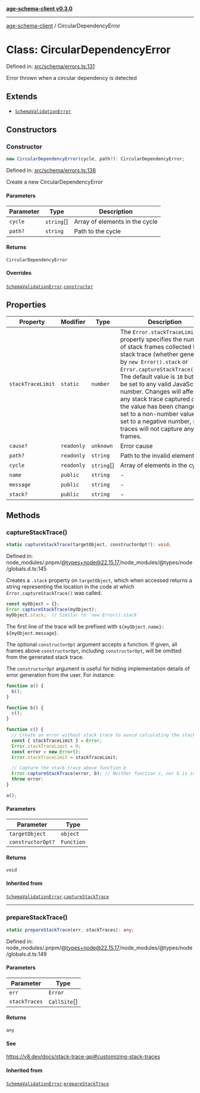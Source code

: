 [**age-schema-client v0.3.0**](../index.md)

***

[age-schema-client](/ageSchemaClient/api-generated/index.md) / CircularDependencyError

# Class: CircularDependencyError

Defined in: [src/schema/errors.ts:131](https://github.com/standardbeagle/ageSchemaClient/blob/main/src/schema/errors.ts#L131)

Error thrown when a circular dependency is detected

## Extends

- [`SchemaValidationError`](/ageSchemaClient/api-generated/classes/SchemaValidationError.md)

## Constructors

### Constructor

```ts
new CircularDependencyError(cycle, path?): CircularDependencyError;
```

Defined in: [src/schema/errors.ts:138](https://github.com/standardbeagle/ageSchemaClient/blob/main/src/schema/errors.ts#L138)

Create a new CircularDependencyError

#### Parameters

| Parameter | Type | Description |
| ------ | ------ | ------ |
| `cycle` | `string`[] | Array of elements in the cycle |
| `path?` | `string` | Path to the cycle |

#### Returns

`CircularDependencyError`

#### Overrides

[`SchemaValidationError`](/ageSchemaClient/api-generated/classes/SchemaValidationError.md).[`constructor`](/ageSchemaClient/api-generated/classes/SchemaValidationError.md#constructor)

## Properties

| Property | Modifier | Type | Description | Inherited from | Defined in |
| ------ | ------ | ------ | ------ | ------ | ------ |
| <a id="stacktracelimit"></a> `stackTraceLimit` | `static` | `number` | The `Error.stackTraceLimit` property specifies the number of stack frames collected by a stack trace (whether generated by `new Error().stack` or `Error.captureStackTrace(obj)`). The default value is `10` but may be set to any valid JavaScript number. Changes will affect any stack trace captured _after_ the value has been changed. If set to a non-number value, or set to a negative number, stack traces will not capture any frames. | [`SchemaValidationError`](/ageSchemaClient/api-generated/classes/SchemaValidationError.md).[`stackTraceLimit`](/ageSchemaClient/api-generated/classes/SchemaValidationError.md#stacktracelimit) | node\_modules/.pnpm/@types+node@22.15.17/node\_modules/@types/node/globals.d.ts:161 |
| <a id="cause"></a> `cause?` | `readonly` | `unknown` | Error cause | [`SchemaValidationError`](/ageSchemaClient/api-generated/classes/SchemaValidationError.md).[`cause`](/ageSchemaClient/api-generated/classes/SchemaValidationError.md#cause) | [src/schema/errors.ts:17](https://github.com/standardbeagle/ageSchemaClient/blob/main/src/schema/errors.ts#L17) |
| <a id="path"></a> `path?` | `readonly` | `string` | Path to the invalid element | [`SchemaValidationError`](/ageSchemaClient/api-generated/classes/SchemaValidationError.md).[`path`](/ageSchemaClient/api-generated/classes/SchemaValidationError.md#path) | [src/schema/errors.ts:57](https://github.com/standardbeagle/ageSchemaClient/blob/main/src/schema/errors.ts#L57) |
| <a id="cycle"></a> `cycle` | `readonly` | `string`[] | Array of elements in the cycle | - | [src/schema/errors.ts:139](https://github.com/standardbeagle/ageSchemaClient/blob/main/src/schema/errors.ts#L139) |
| <a id="name"></a> `name` | `public` | `string` | - | [`SchemaValidationError`](/ageSchemaClient/api-generated/classes/SchemaValidationError.md).[`name`](/ageSchemaClient/api-generated/classes/SchemaValidationError.md#name) | node\_modules/.pnpm/typescript@5.8.3/node\_modules/typescript/lib/lib.es5.d.ts:1076 |
| <a id="message"></a> `message` | `public` | `string` | - | [`SchemaValidationError`](/ageSchemaClient/api-generated/classes/SchemaValidationError.md).[`message`](/ageSchemaClient/api-generated/classes/SchemaValidationError.md#message) | node\_modules/.pnpm/typescript@5.8.3/node\_modules/typescript/lib/lib.es5.d.ts:1077 |
| <a id="stack"></a> `stack?` | `public` | `string` | - | [`SchemaValidationError`](/ageSchemaClient/api-generated/classes/SchemaValidationError.md).[`stack`](/ageSchemaClient/api-generated/classes/SchemaValidationError.md#stack) | node\_modules/.pnpm/typescript@5.8.3/node\_modules/typescript/lib/lib.es5.d.ts:1078 |

## Methods

### captureStackTrace()

```ts
static captureStackTrace(targetObject, constructorOpt?): void;
```

Defined in: node\_modules/.pnpm/@types+node@22.15.17/node\_modules/@types/node/globals.d.ts:145

Creates a `.stack` property on `targetObject`, which when accessed returns
a string representing the location in the code at which
`Error.captureStackTrace()` was called.

```js
const myObject = {};
Error.captureStackTrace(myObject);
myObject.stack;  // Similar to `new Error().stack`
```

The first line of the trace will be prefixed with
`${myObject.name}: ${myObject.message}`.

The optional `constructorOpt` argument accepts a function. If given, all frames
above `constructorOpt`, including `constructorOpt`, will be omitted from the
generated stack trace.

The `constructorOpt` argument is useful for hiding implementation
details of error generation from the user. For instance:

```js
function a() {
  b();
}

function b() {
  c();
}

function c() {
  // Create an error without stack trace to avoid calculating the stack trace twice.
  const { stackTraceLimit } = Error;
  Error.stackTraceLimit = 0;
  const error = new Error();
  Error.stackTraceLimit = stackTraceLimit;

  // Capture the stack trace above function b
  Error.captureStackTrace(error, b); // Neither function c, nor b is included in the stack trace
  throw error;
}

a();
```

#### Parameters

| Parameter | Type |
| ------ | ------ |
| `targetObject` | `object` |
| `constructorOpt?` | `Function` |

#### Returns

`void`

#### Inherited from

[`SchemaValidationError`](/ageSchemaClient/api-generated/classes/SchemaValidationError.md).[`captureStackTrace`](/ageSchemaClient/api-generated/classes/SchemaValidationError.md#capturestacktrace)

***

### prepareStackTrace()

```ts
static prepareStackTrace(err, stackTraces): any;
```

Defined in: node\_modules/.pnpm/@types+node@22.15.17/node\_modules/@types/node/globals.d.ts:149

#### Parameters

| Parameter | Type |
| ------ | ------ |
| `err` | `Error` |
| `stackTraces` | `CallSite`[] |

#### Returns

`any`

#### See

https://v8.dev/docs/stack-trace-api#customizing-stack-traces

#### Inherited from

[`SchemaValidationError`](/ageSchemaClient/api-generated/classes/SchemaValidationError.md).[`prepareStackTrace`](/ageSchemaClient/api-generated/classes/SchemaValidationError.md#preparestacktrace)

